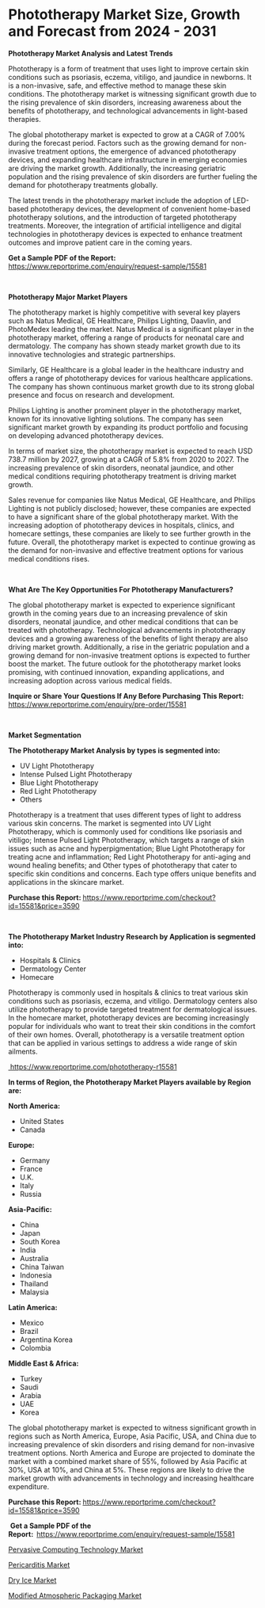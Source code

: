 <p><h1>Phototherapy Market Size, Growth and Forecast from 2024 - 2031</h1></p><p><strong>Phototherapy Market Analysis and Latest Trends</strong></p>
<p><p>Phototherapy is a form of treatment that uses light to improve certain skin conditions such as psoriasis, eczema, vitiligo, and jaundice in newborns. It is a non-invasive, safe, and effective method to manage these skin conditions. The phototherapy market is witnessing significant growth due to the rising prevalence of skin disorders, increasing awareness about the benefits of phototherapy, and technological advancements in light-based therapies.</p><p>The global phototherapy market is expected to grow at a CAGR of 7.00% during the forecast period. Factors such as the growing demand for non-invasive treatment options, the emergence of advanced phototherapy devices, and expanding healthcare infrastructure in emerging economies are driving the market growth. Additionally, the increasing geriatric population and the rising prevalence of skin disorders are further fueling the demand for phototherapy treatments globally.</p><p>The latest trends in the phototherapy market include the adoption of LED-based phototherapy devices, the development of convenient home-based phototherapy solutions, and the introduction of targeted phototherapy treatments. Moreover, the integration of artificial intelligence and digital technologies in phototherapy devices is expected to enhance treatment outcomes and improve patient care in the coming years.</p></p>
<p><strong>Get a Sample PDF of the Report:&nbsp;</strong> <a href="https://www.reportprime.com/enquiry/request-sample/15581">https://www.reportprime.com/enquiry/request-sample/15581</a></p>
<p>&nbsp;</p>
<p><strong>Phototherapy Major Market Players</strong></p>
<p><p>The phototherapy market is highly competitive with several key players such as Natus Medical, GE Healthcare, Philips Lighting, Daavlin, and PhotoMedex leading the market. Natus Medical is a significant player in the phototherapy market, offering a range of products for neonatal care and dermatology. The company has shown steady market growth due to its innovative technologies and strategic partnerships.</p><p>Similarly, GE Healthcare is a global leader in the healthcare industry and offers a range of phototherapy devices for various healthcare applications. The company has shown continuous market growth due to its strong global presence and focus on research and development.</p><p>Philips Lighting is another prominent player in the phototherapy market, known for its innovative lighting solutions. The company has seen significant market growth by expanding its product portfolio and focusing on developing advanced phototherapy devices.</p><p>In terms of market size, the phototherapy market is expected to reach USD 738.7 million by 2027, growing at a CAGR of 5.8% from 2020 to 2027. The increasing prevalence of skin disorders, neonatal jaundice, and other medical conditions requiring phototherapy treatment is driving market growth.</p><p>Sales revenue for companies like Natus Medical, GE Healthcare, and Philips Lighting is not publicly disclosed; however, these companies are expected to have a significant share of the global phototherapy market. With the increasing adoption of phototherapy devices in hospitals, clinics, and homecare settings, these companies are likely to see further growth in the future. Overall, the phototherapy market is expected to continue growing as the demand for non-invasive and effective treatment options for various medical conditions rises.</p></p>
<p>&nbsp;</p>
<p><strong>What Are The Key Opportunities For Phototherapy Manufacturers?</strong></p>
<p><p>The global phototherapy market is expected to experience significant growth in the coming years due to an increasing prevalence of skin disorders, neonatal jaundice, and other medical conditions that can be treated with phototherapy. Technological advancements in phototherapy devices and a growing awareness of the benefits of light therapy are also driving market growth. Additionally, a rise in the geriatric population and a growing demand for non-invasive treatment options is expected to further boost the market. The future outlook for the phototherapy market looks promising, with continued innovation, expanding applications, and increasing adoption across various medical fields.</p></p>
<p><strong>Inquire or Share Your Questions If Any Before Purchasing This Report:</strong> <a href="https://www.reportprime.com/enquiry/pre-order/15581">https://www.reportprime.com/enquiry/pre-order/15581</a></p>
<p>&nbsp;</p>
<p><strong>Market Segmentation</strong></p>
<p><strong>The Phototherapy Market Analysis by types is segmented into:</strong></p>
<p><ul><li>UV Light Phototherapy</li><li>Intense Pulsed Light Phototherapy</li><li>Blue Light Phototherapy</li><li>Red Light Phototherapy</li><li>Others</li></ul></p>
<p><p>Phototherapy is a treatment that uses different types of light to address various skin concerns. The market is segmented into UV Light Phototherapy, which is commonly used for conditions like psoriasis and vitiligo; Intense Pulsed Light Phototherapy, which targets a range of skin issues such as acne and hyperpigmentation; Blue Light Phototherapy for treating acne and inflammation; Red Light Phototherapy for anti-aging and wound healing benefits; and Other types of phototherapy that cater to specific skin conditions and concerns. Each type offers unique benefits and applications in the skincare market.</p></p>
<p><strong>Purchase this Report:&nbsp;</strong><a href="https://www.reportprime.com/checkout?id=15581&price=3590">https://www.reportprime.com/checkout?id=15581&price=3590</a></p>
<p>&nbsp;</p>
<p><strong>The Phototherapy Market Industry Research by Application is segmented into:</strong></p>
<p><ul><li>Hospitals & Clinics</li><li>Dermatology Center</li><li>Homecare</li></ul></p>
<p><p>Phototherapy is commonly used in hospitals & clinics to treat various skin conditions such as psoriasis, eczema, and vitiligo. Dermatology centers also utilize phototherapy to provide targeted treatment for dermatological issues. In the homecare market, phototherapy devices are becoming increasingly popular for individuals who want to treat their skin conditions in the comfort of their own homes. Overall, phototherapy is a versatile treatment option that can be applied in various settings to address a wide range of skin ailments.</p></p>
<p><a href="https://www.reportprime.com/phototherapy-r15581">&nbsp;https://www.reportprime.com/phototherapy-r15581</a></p>
<p><strong>In terms of Region, the Phototherapy Market Players available by Region are:</strong></p>
<p>
    <p> <strong> North America: </strong>
        <ul>
            <li>United States</li>
            <li>Canada</li>
        </ul>
        </p> 
    <p> <strong> Europe: </strong>
        <ul>
            <li>Germany</li>
            <li>France</li>
            <li>U.K.</li>
            <li>Italy</li>
            <li>Russia</li>
        </ul>
        </p> 
    <p> <strong> Asia-Pacific: </strong>
        <ul>
            <li>China</li>
            <li>Japan</li>
            <li>South Korea</li>
            <li>India</li>
            <li>Australia</li>
            <li>China Taiwan</li>
            <li>Indonesia</li>
            <li>Thailand</li>
            <li>Malaysia</li>
        </ul>
        </p> 
    <p> <strong> Latin America: </strong>
        <ul>
            <li>Mexico</li>
            <li>Brazil</li>
            <li>Argentina Korea</li>
            <li>Colombia</li>
        </ul>
        </p> 
    <p> <strong> Middle East & Africa: </strong>
        <ul>
            <li>Turkey</li>
            <li>Saudi</li>
            <li>Arabia</li>
            <li>UAE</li>
            <li>Korea</li>
        </ul>
    </p>
    </p>
<p><p>The global phototherapy market is expected to witness significant growth in regions such as North America, Europe, Asia Pacific, USA, and China due to increasing prevalence of skin disorders and rising demand for non-invasive treatment options. North America and Europe are projected to dominate the market with a combined market share of 55%, followed by Asia Pacific at 30%, USA at 10%, and China at 5%. These regions are likely to drive the market growth with advancements in technology and increasing healthcare expenditure.</p></p>
<p><strong>Purchase this Report: </strong><a href="https://www.reportprime.com/checkout?id=15581&price=3590">https://www.reportprime.com/checkout?id=15581&price=3590</a></p>
<p>&nbsp;<strong>Get a Sample PDF of the Report:&nbsp;&nbsp;</strong><a href="https://www.reportprime.com/enquiry/request-sample/15581">https://www.reportprime.com/enquiry/request-sample/15581</a></p>
<p><strong></strong></p>
<p><p><a href="https://github.com/kosella/Market-Research-Report-List-2/blob/main/pervasive-computing-technology-market.md">Pervasive Computing Technology Market</a></p><p><a href="https://github.com/nathandecarvalho/Market-Research-Report-List-2/blob/main/pericarditis-market.md">Pericarditis Market</a></p><p><a href="https://issuu.com/reportprime-2/docs/dry-ice-market-size-2030.pptx">Dry Ice Market</a></p><p><a href="https://issuu.com/reportprime-2/docs/modified-atmospheric-packaging-market-size-2030.pp">Modified Atmospheric Packaging Market</a></p></p>